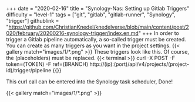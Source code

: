 +++
date = "2020-02-16"
title = "Synology-Nas: Setting up Gitlab Triggers"
difficulty = "level-1"
tags = ["git", "gitlab", "gitlab-runner", "Synology", "trigger"]
githublink = "https://github.com/ChristianKnedel/knedelverse/blob/main/content/post/2020/february/20200216-synology-trigger/index.en.md"
+++
In order to trigger a Gitlab pipeline automatically, a so-called trigger must be created. You can create as many triggers as you want in the project settings.
{{< gallery match="images/1/*.png" >}}
These triggers look like this. Of course, the (placeholders) must be replaced.
{{< terminal >}}
curl -X POST -F token=(TOKEN) -F ref=(BRANCH) http://(ip):(port)/api/v4/projects/(project-id)/trigger/pipeline
{{</terminal >}}

This curl call can be entered into the Synology task scheduler, Done!

{{< gallery match="images/1/*.png" >}}